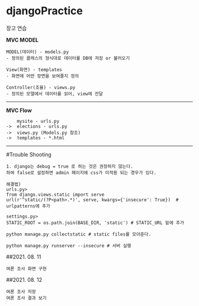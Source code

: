 # djangoPractice
장고 연습

**MVC MODEL**
```
MODEL(데이터) - models.py
- 정의된 클래스의 형식대로 데이터를 DB에 저장 or 불러오기

View(화면) - templates
- 화면에 어떤 장면을 보여줄지 정의

Controller(조율) - views.py
- 정의된 모델에서 데이터를 읽어, view에 전달

```
*****

**MVC Flow**
``` 
    mysite - urls.py 
->  elections - urls.py 
->  views.py (Models.py 참조)
->  templates - *.html
```

*****

#Trouble Shooting
```
1. django는 debug = true 로 하는 것은 권장하지 않는다. 
하여 false로 설정하면 admin 페이지에 css가 미적용 되는 경우가 있다.

해결법)
urls.py>
from django.views.static import serve
url(r'^static/(?P<path>.*)', serve, kwargs={'insecure': True})  # urlpatterns에 추가

settings.py>
STATIC_ROOT = os.path.join(BASE_DIR, 'static') # STATIC_URL 밑에 추가

python manage.py collectstatic # static files를 모아준다.

python manage.py runserver --insecure # 서버 실행

```
##2021. 08. 11
```
여론 조사 화면 구현
```

##2021. 08. 12
```
여론 조사 저장
여론 조사 결과 보기
```

